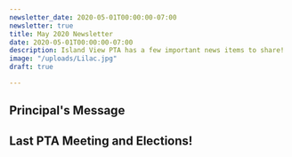```yaml
---
newsletter_date: 2020-05-01T00:00:00-07:00
newsletter: true
title: May 2020 Newsletter
date: 2020-05-01T00:00:00-07:00
description: Island View PTA has a few important news items to share!
image: "/uploads/Lilac.jpg"
draft: true

---
```

## Principal's Message

## Last PTA Meeting and Elections!
